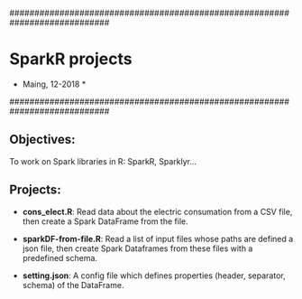 ############################################################################

# SparkR projects

* Maing, 12-2018 *

############################################################################

## Objectives:
To work on Spark libraries in R: SparkR, Sparklyr...

## Projects:
- **cons_elect.R**: Read data about the electric consumation from a CSV file, then create a Spark DataFrame from the file.

- **sparkDF-from-file.R**: Read a list of input files whose paths are defined a json file, then create Spark Dataframes from these files with a predefined schema.

- **setting.json**: A config file which defines properties (header, separator, schema) of the DataFrame.